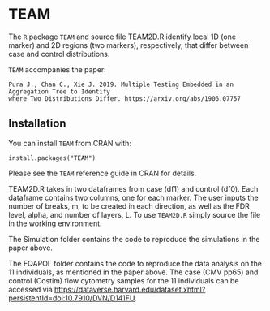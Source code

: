 # TEAM
The `R` package `TEAM` and source file TEAM2D.R identify local 1D (one marker) and 2D regions (two markers), respectively, that differ between case and control distributions.

`TEAM` accompanies the paper:
   
    Pura J., Chan C., Xie J. 2019. Multiple Testing Embedded in an Aggregation Tree to Identify 
    where Two Distributions Differ. https://arxiv.org/abs/1906.07757

## Installation
You can install `TEAM` from CRAN with:

    install.packages("TEAM")

Please see the `TEAM` reference guide in CRAN for details.

TEAM2D.R takes in two dataframes from case (df1) and control (df0). Each dataframe contains two columns, one for each marker. The user inputs the number of breaks, m, to be created in each direction, as well as the FDR level, alpha, and number of layers, L. To use `TEAM2D.R` simply source the file in the working environment.

The Simulation folder contains the code to reproduce the simulations in the paper above.

The EQAPOL folder contains the code to reproduce the data analysis on the 11 individuals, as mentioned in the paper above. The case (CMV pp65) and control (Costim) flow cytometry samples for the 11 individuals can be accessed via https://dataverse.harvard.edu/dataset.xhtml?persistentId=doi:10.7910/DVN/D141FU.
